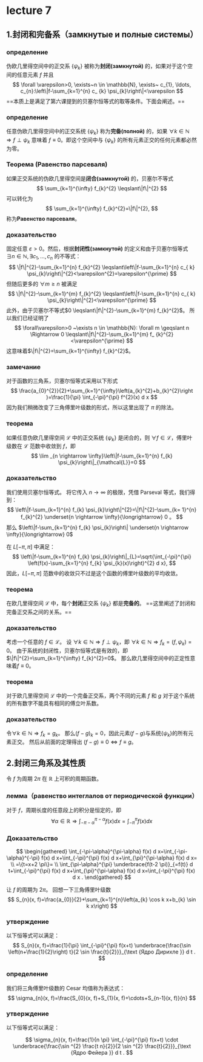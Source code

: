 # lecture 7
## 1.封闭和完备系（замкнутые и полные системы）
### определение
伪欧几里得空间中的正交系 $\left\{\psi_{k}\right\}$ 被称为**封闭(замкнутой)** 的，如果对于这个空间的任意元素 $f$ 并且
$$
\forall \varepsilon>0, \exists~n \in \mathbb{N}, \exists~ c_{1}, \ldots, c_{n}:\left\|f-\sum_{k=1}^{n} c_ {k} \psi_{k}\right\|<\varepsilon
$$
==本质上是满足了第六课提到的贝塞尔恒等式的取等条件。下面会阐述。==
### определение
任意伪欧几里得空间中的正交系统 $\left\{\psi_{k}\right\}$ 称为**完备(полной)** 的，如果   $\forall k \in \mathbb{N} \Rightarrow f \perp \psi_{k}$ 意味着 $f \equiv 0$。即这个空间中与 $\left\{\psi_{k}\right\}$ 的所有元素正交的任何元素都必然为零。
### Теорема (Равенство парсеваля)
如果正交系统的伪欧几里得空间是**闭合(замкнутой)** 的，贝塞尔不等式
$$
\sum_{k=1}^{\infty} f_{k}^{2} \leqslant\|f\|^{2}
$$
可以转化为
$$
\sum_{k=1}^{\infty} f_{k}^{2}=\|f\|^{2},
$$
称为**Равенство парсеваля**。
### доказательство
固定任意 $\varepsilon>0$。然后，根据**封闭性(замкнутой)** 的定义和由于贝塞尔恒等式 $\exists n \in \mathbb{N}, \exists c_{1}, \ldots, c_{n}$ 的不等式：
$$
\|f\|^{2}-\sum_{k=1}^{n} f_{k}^{2} \leqslant\left\|f-\sum_{k=1}^{n} c_{ k} \psi_{k}\right\|^{2}<\varepsilon^{2}=\varepsilon^{\prime}
$$
但随后更多的 $\forall m \geqslant n$ 被满足
$$
\|f\|^{2}-\sum_{k=1}^{m} f_{k}^{2} \leqslant\left\|f-\sum_{k=1}^{n} c_{ k} \psi_{k}\right\|^{2}<\varepsilon^{\prime}
$$
此外，由于贝塞尔不等式$0 \leqslant\|f\|^{2}-\sum_{k=1}^{m} f_{k}^{2}$。
所以我们已经证明了
$$
\forall\varepsilon>0 ~\exists n \in \mathbb{N}: \forall m \geqslant n \Rightarrow 0 \leqslant\|f\|^{2}-\sum_{k=1}^{m} f_ {k}^{2}<\varepsilon^{\prime}
$$
这意味着$\|f\|^{2}=\sum_{k=1}^{\infty} f_{k}^{2}$。
### замечание
对于函数的三角系，贝塞尔恒等式采用以下形式
$$
\frac{a_{0}^{2}}{2}+\sum_{k=1}^{\infty}\left(a_{k}^{2}+b_{k}^{2}\right )=\frac{1}{\pi} \int_{-\pi}^{\pi} f^{2}(x) d x
$$
因为我们稍微改变了三角傅里叶级数的形式，所以这里出现了 $\pi$ 的除法。
### теорема
如果任意伪欧几里得空间 $\mathcal{L}$ 中的正交系统 $\left\{\psi_{k}\right\}$ 是闭合的，则 $\forall f \in \mathcal{L}$，傅里叶级数在 $\mathcal{L}$ 范数中收敛到 $f$，即
$$
\lim _{n \rightarrow \infty}\left\|f-\sum_{k=1}^{n} f_{k} \psi_{k}\right\|_{\mathcal{L}}=0
$$
### доказательство
我们使用贝塞尔恒等式。 将它传入 $n \rightarrow \infty$ 的极限，凭借 Parseval 等式，我们得到：
$$
\left\|f-\sum_{k=1}^{n} f_{k} \psi_{k}\right\|^{2}=\|f\|^{2}-\sum_{k= 1}^{n} f_{k}^{2} \underset{n \rightarrow \infty}{\longrightarrow} 0 。
$$
那么 $\left\|f-\sum_{k=1}^{n} f_{k} \psi_{k}\right\| \underset{n \rightarrow \infty}{\longrightarrow} 0$

在 $L[-\pi, \pi]$ 中满足：
$$
\left\|f-\sum_{k=1}^{n} f_{k} \psi_{k}\right\|_{L}=\sqrt{\int_{-\pi}^{\pi} \left(f(x)-\sum_{k=1}^{n} f_{k} \psi_{k}(x)\right)^{2} d x},
$$
因此，$L[-\pi,\pi]$ 范数中的收敛只不过是这个函数的傅里叶级数的平均收敛。

### теорема
在欧几里得空间 $\mathcal{L}$ 中，每个**封闭**正交系 $\left\{\psi_{k}\right\}$ 都是**完备的**。
==这里阐述了封闭和完备正交系之间的关系。==
### доказательство
考虑一个任意的 $f \in \mathcal{L}$。 设 $\forall k \in \mathbb{N} \Rightarrow f \perp \psi_{k}$，即 $\forall k \in \mathbb{N} \Rightarrow f_{k}=\left(f, \psi_{k}\right)=0$。 
由于系统的封闭性，贝塞尔恒等式是有效的，即 $\|f\|^{2}=\sum_{k=1}^{\infty} f_{k}^{2}=0$。 
那么欧几里得空间中的正定性意味着$f \equiv 0$。

### теорема
对于欧几里得空间 $\mathcal{L}$ 中的一个完备正交系，两个不同的元素 $f$ 和 $g$ 对于这个系统的所有数字不能具有相同的傅立叶系数。
### доказательство
令$\forall k \in \mathbb{N} \Rightarrow f_{k}=g_{k}$。 那么$(f-g)_{k}=0$，因此元素$(f-g)$与系统$\left\{\psi_{k}\right\}$的所有元素正交。 
然后从前面的定理得出 $(f-g) \equiv 0 \Leftrightarrow f \equiv g$。
## 2.封闭三角系及其性质
令 $f$ 为周期 $2 \pi$ 在 $\mathbb{R}$ 上可积的周期函数。
### лемма（равенство интеглалов от периодической функции）
对于 $f$，周期长度的任意段上的积分是恒定的，即
$$
\forall \alpha \in \mathbb{R} \Rightarrow \int_{-\pi-\alpha}^{\pi-\alpha} f(x) d x=\int_{-\pi}^{\pi} f (x) d x
$$
### Доказательство
$$
\begin{gathered}
\int_{-\pi-\alpha}^{\pi-\alpha} f(x) d x=\int_{-\pi-\alpha}^{-\pi} f(x) d x+\int_{-\pi}^{\pi} f(x) d x+\int_{\pi}^{\pi-\alpha} f(x) d x= \\
=\{t=x+2 \pi\}= \\
\int_{\pi-\alpha}^{\pi} \underbrace{f(t-2 \pi)}_{=f(t)} d t+\int_{-\pi}^{\pi} f(x) d x+\int_{\pi}^{\pi-\alpha} f(x) d x=\int_{-\pi}^{\pi} f(x) d x .
\end{gathered}
$$

让 $f$ 的周期为 $2 \pi$。 回想一下三角傅里叶级数
$$
S_{n}(x, f)=\frac{a_{0}}{2}+\sum_{k=1}^{n}\left(a_{k} \cos k x+b_{k} \sin k x\right)
$$
### утверждение
以下恒等式可以满足：
$$
S_{n}(x, f)=\frac{1}{\pi} \int_{-\pi}^{\pi} f(x+t) \underbrace{\frac{\sin \left(n+\frac{1}{2}\right) t}{2 \sin \frac{t}{2}}}_{\text {Ядро Дирихле }} d t .
$$
### определение 
我们将三角傅里叶级数的 Cesar 均值称为表达式：
$$
\sigma_{n}(x, f)=\frac{S_{0}(x, f)+S_{1}(x, f)+\cdots+S_{n-1}(x, f)}{n}
$$
### утверждение
以下恒等式可以满足：

$$
\sigma_{n}(x, f)=\frac{1}{n \pi} \int_{-\pi}^{\pi} f(x+t) \cdot \underbrace{\frac{\sin ^{2} \frac{t n}{2}}{2 \sin ^{2} \frac{t}{2}}}_{\text {Ядро Фейера }} d t .
$$